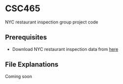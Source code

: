 # CSC465
NYC restaurant inspection group project code

## Prerequisites
* Download NYC restaurant inspection data from [here](https://data.cityofnewyork.us/Health/DOHMH-New-York-City-Restaurant-Inspection-Results/43nn-pn8j)

## File Explanations
Coming soon
